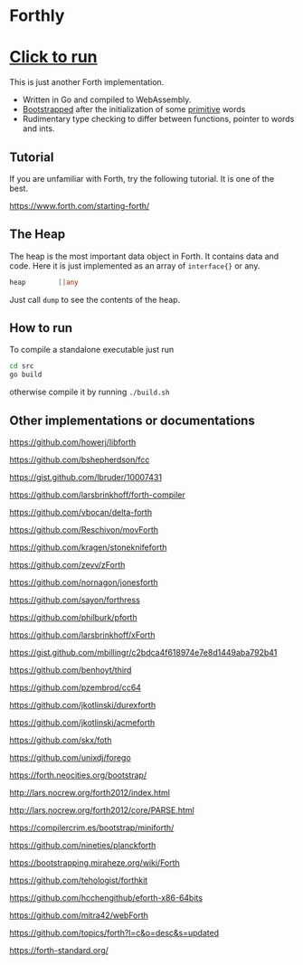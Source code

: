 # Forthly

# **[Click to run][project demo]**

This is just another Forth implementation.

- Written in Go and compiled to WebAssembly.
- [Bootstrapped](src/forth/bootstrap.fth) after the initialization of some [primitive](src/forth/primitives.go) words
- Rudimentary type checking to differ between functions, pointer to words and ints.

## Tutorial
If you are unfamiliar with Forth, try the following tutorial.
It is one of the best.

https://www.forth.com/starting-forth/

## The Heap

The heap is the most important data object in Forth. It contains data and code. 
Here it is just implemented as an array of `interface{}` or any.

```Go
heap        []any
```

Just call `dump` to see the contents of the heap. 

## How to run

To compile a standalone executable just run

```bash
cd src 
go build 
```

otherwise compile it by running `./build.sh`

## Other implementations or documentations

https://github.com/howerj/libforth

https://github.com/bshepherdson/fcc

https://gist.github.com/lbruder/10007431

https://github.com/larsbrinkhoff/forth-compiler

https://github.com/vbocan/delta-forth

https://github.com/Reschivon/movForth

https://github.com/kragen/stoneknifeforth

https://github.com/zevv/zForth

https://github.com/nornagon/jonesforth

https://github.com/sayon/forthress

https://github.com/philburk/pforth

https://github.com/larsbrinkhoff/xForth

https://gist.github.com/mbillingr/c2bdca4f618974e7e8d1449aba792b41

https://github.com/benhoyt/third

https://github.com/pzembrod/cc64

https://github.com/jkotlinski/durexforth

https://github.com/jkotlinski/acmeforth

https://github.com/skx/foth

https://github.com/unixdj/forego

https://forth.neocities.org/bootstrap/

http://lars.nocrew.org/forth2012/index.html

http://lars.nocrew.org/forth2012/core/PARSE.html

https://compilercrim.es/bootstrap/miniforth/

https://github.com/nineties/planckforth

https://bootstrapping.miraheze.org/wiki/Forth

https://github.com/tehologist/forthkit

https://github.com/hcchengithub/eforth-x86-64bits

https://github.com/mitra42/webForth

https://github.com/topics/forth?l=c&o=desc&s=updated

https://forth-standard.org/

[project demo]: https://s-macke.github.io/Forthly/
